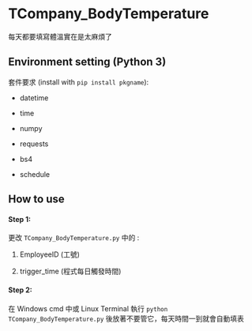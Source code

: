 # TCompany_BodyTemperature
每天都要填寫體溫實在是太麻煩了

## Environment setting (Python 3)

套件要求 (install with `pip install pkgname`): 

 - datetime
 
 - time
 
 - numpy
 
 - requests 
 
 - bs4
 
 - schedule

## How to use

#### Step 1:
更改 `TCompany_BodyTemperature.py` 中的 : 

 1. EmployeeID (工號)
 
 2. trigger_time (程式每日觸發時間)

#### Step 2:
在 Windows cmd 中或 Linux Terminal 執行 `python TCompany_BodyTemperature.py` 後放著不要管它，每天時間一到就會自動填表

